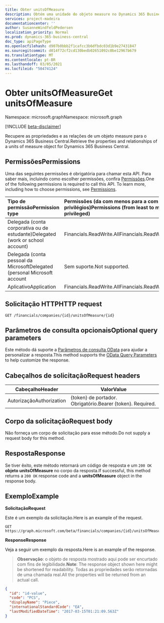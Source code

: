 ```yaml
---
title: Obter unitsOfMeasure
description: Obtém uma unidade do objeto measure no Dynamics 365 Business Central.
services: project-madeira
documentationcenter: ''
author: SusanneWindfeldPedersen
localization_priority: Normal
ms.prod: dynamics-365-business-central
doc_type: apiPageType
ms.openlocfilehash: d907b0bbb2f1cafcc3b6dfbdc03d1b9e27431847
ms.sourcegitcommit: d014f72cf2cd130bedb02651092c0be12967b679
ms.translationtype: MT
ms.contentlocale: pt-BR
ms.lasthandoff: 03/05/2021
ms.locfileid: "50474124"
---
```

# <a name="get-unitsofmeasure"></a><span data-ttu-id="f7a47-103">Obter unitsOfMeasure</span><span class="sxs-lookup"><span data-stu-id="f7a47-103">Get unitsOfMeasure</span></span>

<span data-ttu-id="f7a47-104">Namespace: microsoft.graph</span><span class="sxs-lookup"><span data-stu-id="f7a47-104">Namespace: microsoft.graph</span></span>

[!INCLUDE [beta-disclaimer](../../includes/beta-disclaimer.md)]

<span data-ttu-id="f7a47-105">Recupere as propriedades e as relações de um objeto measure para o Dynamics 365 Business Central.</span><span class="sxs-lookup"><span data-stu-id="f7a47-105">Retrieve the properties and relationships of a units of measure object for Dynamics 365 Business Central.</span></span>

## <a name="permissions"></a><span data-ttu-id="f7a47-106">Permissões</span><span class="sxs-lookup"><span data-stu-id="f7a47-106">Permissions</span></span>
<span data-ttu-id="f7a47-p101">Uma das seguintes permissões é obrigatória para chamar esta API. Para saber mais, incluindo como escolher permissões, confira [Permissões](/graph/permissions-reference).</span><span class="sxs-lookup"><span data-stu-id="f7a47-p101">One of the following permissions is required to call this API. To learn more, including how to choose permissions, see [Permissions](/graph/permissions-reference).</span></span>

|<span data-ttu-id="f7a47-109">Tipo de permissão</span><span class="sxs-lookup"><span data-stu-id="f7a47-109">Permission type</span></span> |<span data-ttu-id="f7a47-110">Permissões (da com menos para a com mais privilégios)</span><span class="sxs-lookup"><span data-stu-id="f7a47-110">Permissions (from least to most privileged)</span></span>|
|:---------------|:------------------------------------------|
|<span data-ttu-id="f7a47-111">Delegada (conta corporativa ou de estudante)</span><span class="sxs-lookup"><span data-stu-id="f7a47-111">Delegated (work or school account)</span></span>|<span data-ttu-id="f7a47-112">Financials.ReadWrite.All</span><span class="sxs-lookup"><span data-stu-id="f7a47-112">Financials.ReadWrite.All</span></span> |
|<span data-ttu-id="f7a47-113">Delegada (conta pessoal da Microsoft</span><span class="sxs-lookup"><span data-stu-id="f7a47-113">Delegated (personal Microsoft account</span></span>|<span data-ttu-id="f7a47-114">Sem suporte.</span><span class="sxs-lookup"><span data-stu-id="f7a47-114">Not supported.</span></span>|
|<span data-ttu-id="f7a47-115">Aplicativo</span><span class="sxs-lookup"><span data-stu-id="f7a47-115">Application</span></span>|<span data-ttu-id="f7a47-116">Financials.ReadWrite.All</span><span class="sxs-lookup"><span data-stu-id="f7a47-116">Financials.ReadWrite.All</span></span>|

## <a name="http-request"></a><span data-ttu-id="f7a47-117">Solicitação HTTP</span><span class="sxs-lookup"><span data-stu-id="f7a47-117">HTTP request</span></span>

```
GET /financials/companies/{id}/unitsOfMeasure/{id}
```

## <a name="optional-query-parameters"></a><span data-ttu-id="f7a47-118">Parâmetros de consulta opcionais</span><span class="sxs-lookup"><span data-stu-id="f7a47-118">Optional query parameters</span></span>
<span data-ttu-id="f7a47-119">Este método dá suporte a [Parâmetros de consulta OData](/graph/query-parameters) para ajudar a personalizar a resposta.</span><span class="sxs-lookup"><span data-stu-id="f7a47-119">This method supports the [OData Query Parameters](/graph/query-parameters) to help customize the response.</span></span>

## <a name="request-headers"></a><span data-ttu-id="f7a47-120">Cabeçalhos de solicitação</span><span class="sxs-lookup"><span data-stu-id="f7a47-120">Request headers</span></span>
|<span data-ttu-id="f7a47-121">Cabeçalho</span><span class="sxs-lookup"><span data-stu-id="f7a47-121">Header</span></span>|<span data-ttu-id="f7a47-122">Valor</span><span class="sxs-lookup"><span data-stu-id="f7a47-122">Value</span></span>|
|------|-----|
|<span data-ttu-id="f7a47-123">Autorização</span><span class="sxs-lookup"><span data-stu-id="f7a47-123">Authorization</span></span>  |<span data-ttu-id="f7a47-p102">{token} de portador. Obrigatório.</span><span class="sxs-lookup"><span data-stu-id="f7a47-p102">Bearer {token}. Required.</span></span> |

## <a name="request-body"></a><span data-ttu-id="f7a47-126">Corpo da solicitação</span><span class="sxs-lookup"><span data-stu-id="f7a47-126">Request body</span></span>
<span data-ttu-id="f7a47-127">Não forneça um corpo de solicitação para esse método.</span><span class="sxs-lookup"><span data-stu-id="f7a47-127">Do not supply a request body for this method.</span></span>

## <a name="response"></a><span data-ttu-id="f7a47-128">Resposta</span><span class="sxs-lookup"><span data-stu-id="f7a47-128">Response</span></span>
<span data-ttu-id="f7a47-129">Se tiver êxito, este método retornará um código de resposta e um `200 OK` **objeto unitsOfMeasure** no corpo da resposta.</span><span class="sxs-lookup"><span data-stu-id="f7a47-129">If successful, this method returns a `200 OK` response code and a **unitsOfMeasure** object in the response body.</span></span>

## <a name="example"></a><span data-ttu-id="f7a47-130">Exemplo</span><span class="sxs-lookup"><span data-stu-id="f7a47-130">Example</span></span>

<span data-ttu-id="f7a47-131">**Solicitação**</span><span class="sxs-lookup"><span data-stu-id="f7a47-131">**Request**</span></span>

<span data-ttu-id="f7a47-132">Este é um exemplo da solicitação.</span><span class="sxs-lookup"><span data-stu-id="f7a47-132">Here is an example of the request.</span></span>
```http
GET https://graph.microsoft.com/beta/financials/companies/{id}/unitsOfMeasure/{id}
```

<span data-ttu-id="f7a47-133">**Response**</span><span class="sxs-lookup"><span data-stu-id="f7a47-133">**Response**</span></span>

<span data-ttu-id="f7a47-134">Veja a seguir um exemplo da resposta.</span><span class="sxs-lookup"><span data-stu-id="f7a47-134">Here is an example of the response.</span></span> 

> <span data-ttu-id="f7a47-135">**Observação**: o objeto de resposta mostrado aqui pode ser encurtado com fins de legibilidade.</span><span class="sxs-lookup"><span data-stu-id="f7a47-135">**Note**: The response object shown here might be shortened for readability.</span></span> <span data-ttu-id="f7a47-136">Todas as propriedades serão retornadas de uma chamada real.</span><span class="sxs-lookup"><span data-stu-id="f7a47-136">All the properties will be returned from an actual call.</span></span>

```json
{
  "id": "id-value",
  "code": "PCS",
  "displayName": "Piece",
  "internationalStandardCode": "EA",
  "lastModifiedDateTime": "2017-03-15T01:21:09.563Z"
}
```


